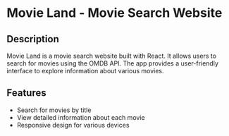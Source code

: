 # Movie Land - Movie Search Website

## Description

Movie Land is a movie search website built with React. It allows users to search for movies using the OMDB API. The app provides a user-friendly interface to explore information about various movies.

## Features

- Search for movies by title
- View detailed information about each movie
- Responsive design for various devices
